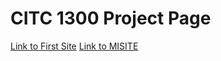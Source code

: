 # CITC 1300 Project Page

<a href="htmlintro/MISITE.html">Link to First Site</a>
<a href="introtohtml 10.30.57 AM/MISITE.html">Link to MISITE</a>

